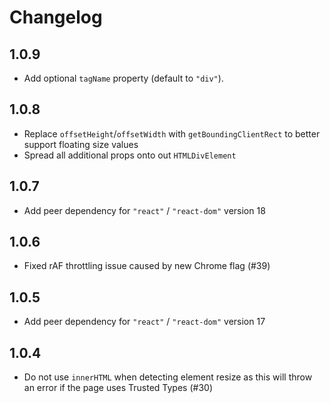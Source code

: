 # Changelog

## 1.0.9
* Add optional `tagName` property (default to `"div"`).

## 1.0.8
* Replace `offsetHeight`/`offsetWidth` with `getBoundingClientRect` to better support floating size values
* Spread all additional props onto out `HTMLDivElement`

## 1.0.7
* Add peer dependency for `"react"` / `"react-dom"` version 18

## 1.0.6
* Fixed rAF throttling issue caused by new Chrome flag (#39)

## 1.0.5
* Add peer dependency for `"react"` / `"react-dom"` version 17

## 1.0.4
* Do not use `innerHTML` when detecting element resize as this will throw an error if the page uses Trusted Types (#30)